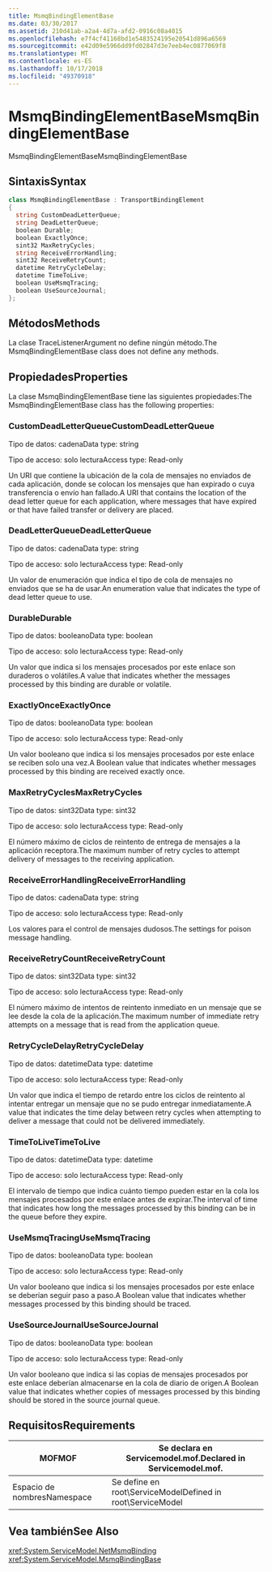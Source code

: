 ```yaml
---
title: MsmqBindingElementBase
ms.date: 03/30/2017
ms.assetid: 210d41ab-a2a4-4d7a-afd2-0916c08a4015
ms.openlocfilehash: e7f4cf41168bd1e5483524195e20541d896a6569
ms.sourcegitcommit: e42d09e5966dd9fd02847d3e7eeb4ec0877069f8
ms.translationtype: MT
ms.contentlocale: es-ES
ms.lasthandoff: 10/17/2018
ms.locfileid: "49370918"
---
```

# <a name="msmqbindingelementbase"></a><span data-ttu-id="87222-102">MsmqBindingElementBase</span><span class="sxs-lookup"><span data-stu-id="87222-102">MsmqBindingElementBase</span></span>
<span data-ttu-id="87222-103">MsmqBindingElementBase</span><span class="sxs-lookup"><span data-stu-id="87222-103">MsmqBindingElementBase</span></span>  
  
## <a name="syntax"></a><span data-ttu-id="87222-104">Sintaxis</span><span class="sxs-lookup"><span data-stu-id="87222-104">Syntax</span></span>  
  
```csharp  
class MsmqBindingElementBase : TransportBindingElement  
{  
  string CustomDeadLetterQueue;  
  string DeadLetterQueue;  
  boolean Durable;  
  boolean ExactlyOnce;  
  sint32 MaxRetryCycles;  
  string ReceiveErrorHandling;  
  sint32 ReceiveRetryCount;  
  datetime RetryCycleDelay;  
  datetime TimeToLive;  
  boolean UseMsmqTracing;  
  boolean UseSourceJournal;  
};  
```  
  
## <a name="methods"></a><span data-ttu-id="87222-105">Métodos</span><span class="sxs-lookup"><span data-stu-id="87222-105">Methods</span></span>  
 <span data-ttu-id="87222-106">La clase TraceListenerArgument no define ningún método.</span><span class="sxs-lookup"><span data-stu-id="87222-106">The MsmqBindingElementBase class does not define any methods.</span></span>  
  
## <a name="properties"></a><span data-ttu-id="87222-107">Propiedades</span><span class="sxs-lookup"><span data-stu-id="87222-107">Properties</span></span>  
 <span data-ttu-id="87222-108">La clase MsmqBindingElementBase tiene las siguientes propiedades:</span><span class="sxs-lookup"><span data-stu-id="87222-108">The MsmqBindingElementBase class has the following properties:</span></span>  
  
### <a name="customdeadletterqueue"></a><span data-ttu-id="87222-109">CustomDeadLetterQueue</span><span class="sxs-lookup"><span data-stu-id="87222-109">CustomDeadLetterQueue</span></span>  
 <span data-ttu-id="87222-110">Tipo de datos: cadena</span><span class="sxs-lookup"><span data-stu-id="87222-110">Data type: string</span></span>  
  
 <span data-ttu-id="87222-111">Tipo de acceso: solo lectura</span><span class="sxs-lookup"><span data-stu-id="87222-111">Access type: Read-only</span></span>  
  
 <span data-ttu-id="87222-112">Un URI que contiene la ubicación de la cola de mensajes no enviados de cada aplicación, donde se colocan los mensajes que han expirado o cuya transferencia o envío han fallado.</span><span class="sxs-lookup"><span data-stu-id="87222-112">A URI that contains the location of the dead letter queue for each application, where messages that have expired or that have failed transfer or delivery are placed.</span></span>  
  
### <a name="deadletterqueue"></a><span data-ttu-id="87222-113">DeadLetterQueue</span><span class="sxs-lookup"><span data-stu-id="87222-113">DeadLetterQueue</span></span>  
 <span data-ttu-id="87222-114">Tipo de datos: cadena</span><span class="sxs-lookup"><span data-stu-id="87222-114">Data type: string</span></span>  
  
 <span data-ttu-id="87222-115">Tipo de acceso: solo lectura</span><span class="sxs-lookup"><span data-stu-id="87222-115">Access type: Read-only</span></span>  
  
 <span data-ttu-id="87222-116">Un valor de enumeración que indica el tipo de cola de mensajes no enviados que se ha de usar.</span><span class="sxs-lookup"><span data-stu-id="87222-116">An enumeration value that indicates the type of dead letter queue to use.</span></span>  
  
### <a name="durable"></a><span data-ttu-id="87222-117">Durable</span><span class="sxs-lookup"><span data-stu-id="87222-117">Durable</span></span>  
 <span data-ttu-id="87222-118">Tipo de datos: booleano</span><span class="sxs-lookup"><span data-stu-id="87222-118">Data type: boolean</span></span>  
  
 <span data-ttu-id="87222-119">Tipo de acceso: solo lectura</span><span class="sxs-lookup"><span data-stu-id="87222-119">Access type: Read-only</span></span>  
  
 <span data-ttu-id="87222-120">Un valor que indica si los mensajes procesados por este enlace son duraderos o volátiles.</span><span class="sxs-lookup"><span data-stu-id="87222-120">A value that indicates whether the messages processed by this binding are durable or volatile.</span></span>  
  
### <a name="exactlyonce"></a><span data-ttu-id="87222-121">ExactlyOnce</span><span class="sxs-lookup"><span data-stu-id="87222-121">ExactlyOnce</span></span>  
 <span data-ttu-id="87222-122">Tipo de datos: booleano</span><span class="sxs-lookup"><span data-stu-id="87222-122">Data type: boolean</span></span>  
  
 <span data-ttu-id="87222-123">Tipo de acceso: solo lectura</span><span class="sxs-lookup"><span data-stu-id="87222-123">Access type: Read-only</span></span>  
  
 <span data-ttu-id="87222-124">Un valor booleano que indica si los mensajes procesados por este enlace se reciben solo una vez.</span><span class="sxs-lookup"><span data-stu-id="87222-124">A Boolean value that indicates whether messages processed by this binding are received exactly once.</span></span>  
  
### <a name="maxretrycycles"></a><span data-ttu-id="87222-125">MaxRetryCycles</span><span class="sxs-lookup"><span data-stu-id="87222-125">MaxRetryCycles</span></span>  
 <span data-ttu-id="87222-126">Tipo de datos: sint32</span><span class="sxs-lookup"><span data-stu-id="87222-126">Data type: sint32</span></span>  
  
 <span data-ttu-id="87222-127">Tipo de acceso: solo lectura</span><span class="sxs-lookup"><span data-stu-id="87222-127">Access type: Read-only</span></span>  
  
 <span data-ttu-id="87222-128">El número máximo de ciclos de reintento de entrega de mensajes a la aplicación receptora.</span><span class="sxs-lookup"><span data-stu-id="87222-128">The maximum number of retry cycles to attempt delivery of messages to the receiving application.</span></span>  
  
### <a name="receiveerrorhandling"></a><span data-ttu-id="87222-129">ReceiveErrorHandling</span><span class="sxs-lookup"><span data-stu-id="87222-129">ReceiveErrorHandling</span></span>  
 <span data-ttu-id="87222-130">Tipo de datos: cadena</span><span class="sxs-lookup"><span data-stu-id="87222-130">Data type: string</span></span>  
  
 <span data-ttu-id="87222-131">Tipo de acceso: solo lectura</span><span class="sxs-lookup"><span data-stu-id="87222-131">Access type: Read-only</span></span>  
  
 <span data-ttu-id="87222-132">Los valores para el control de mensajes dudosos.</span><span class="sxs-lookup"><span data-stu-id="87222-132">The settings for poison message handling.</span></span>  
  
### <a name="receiveretrycount"></a><span data-ttu-id="87222-133">ReceiveRetryCount</span><span class="sxs-lookup"><span data-stu-id="87222-133">ReceiveRetryCount</span></span>  
 <span data-ttu-id="87222-134">Tipo de datos: sint32</span><span class="sxs-lookup"><span data-stu-id="87222-134">Data type: sint32</span></span>  
  
 <span data-ttu-id="87222-135">Tipo de acceso: solo lectura</span><span class="sxs-lookup"><span data-stu-id="87222-135">Access type: Read-only</span></span>  
  
 <span data-ttu-id="87222-136">El número máximo de intentos de reintento inmediato en un mensaje que se lee desde la cola de la aplicación.</span><span class="sxs-lookup"><span data-stu-id="87222-136">The maximum number of immediate retry attempts on a message that is read from the application queue.</span></span>  
  
### <a name="retrycycledelay"></a><span data-ttu-id="87222-137">RetryCycleDelay</span><span class="sxs-lookup"><span data-stu-id="87222-137">RetryCycleDelay</span></span>  
 <span data-ttu-id="87222-138">Tipo de datos: datetime</span><span class="sxs-lookup"><span data-stu-id="87222-138">Data type: datetime</span></span>  
  
 <span data-ttu-id="87222-139">Tipo de acceso: solo lectura</span><span class="sxs-lookup"><span data-stu-id="87222-139">Access type: Read-only</span></span>  
  
 <span data-ttu-id="87222-140">Un valor que indica el tiempo de retardo entre los ciclos de reintento al intentar entregar un mensaje que no se pudo entregar inmediatamente.</span><span class="sxs-lookup"><span data-stu-id="87222-140">A value that indicates the time delay between retry cycles when attempting to deliver a message that could not be delivered immediately.</span></span>  
  
### <a name="timetolive"></a><span data-ttu-id="87222-141">TimeToLive</span><span class="sxs-lookup"><span data-stu-id="87222-141">TimeToLive</span></span>  
 <span data-ttu-id="87222-142">Tipo de datos: datetime</span><span class="sxs-lookup"><span data-stu-id="87222-142">Data type: datetime</span></span>  
  
 <span data-ttu-id="87222-143">Tipo de acceso: solo lectura</span><span class="sxs-lookup"><span data-stu-id="87222-143">Access type: Read-only</span></span>  
  
 <span data-ttu-id="87222-144">El intervalo de tiempo que indica cuánto tiempo pueden estar en la cola los mensajes procesados por este enlace antes de expirar.</span><span class="sxs-lookup"><span data-stu-id="87222-144">The interval of time that indicates how long the messages processed by this binding can be in the queue before they expire.</span></span>  
  
### <a name="usemsmqtracing"></a><span data-ttu-id="87222-145">UseMsmqTracing</span><span class="sxs-lookup"><span data-stu-id="87222-145">UseMsmqTracing</span></span>  
 <span data-ttu-id="87222-146">Tipo de datos: booleano</span><span class="sxs-lookup"><span data-stu-id="87222-146">Data type: boolean</span></span>  
  
 <span data-ttu-id="87222-147">Tipo de acceso: solo lectura</span><span class="sxs-lookup"><span data-stu-id="87222-147">Access type: Read-only</span></span>  
  
 <span data-ttu-id="87222-148">Un valor booleano que indica si los mensajes procesados por este enlace se deberían seguir paso a paso.</span><span class="sxs-lookup"><span data-stu-id="87222-148">A Boolean value that indicates whether messages processed by this binding should be traced.</span></span>  
  
### <a name="usesourcejournal"></a><span data-ttu-id="87222-149">UseSourceJournal</span><span class="sxs-lookup"><span data-stu-id="87222-149">UseSourceJournal</span></span>  
 <span data-ttu-id="87222-150">Tipo de datos: booleano</span><span class="sxs-lookup"><span data-stu-id="87222-150">Data type: boolean</span></span>  
  
 <span data-ttu-id="87222-151">Tipo de acceso: solo lectura</span><span class="sxs-lookup"><span data-stu-id="87222-151">Access type: Read-only</span></span>  
  
 <span data-ttu-id="87222-152">Un valor booleano que indica si las copias de mensajes procesados por este enlace deberían almacenarse en la cola de diario de origen.</span><span class="sxs-lookup"><span data-stu-id="87222-152">A Boolean value that indicates whether copies of messages processed by this binding should be stored in the source journal queue.</span></span>  
  
## <a name="requirements"></a><span data-ttu-id="87222-153">Requisitos</span><span class="sxs-lookup"><span data-stu-id="87222-153">Requirements</span></span>  
  
|<span data-ttu-id="87222-154">MOF</span><span class="sxs-lookup"><span data-stu-id="87222-154">MOF</span></span>|<span data-ttu-id="87222-155">Se declara en Servicemodel.mof.</span><span class="sxs-lookup"><span data-stu-id="87222-155">Declared in Servicemodel.mof.</span></span>|  
|---------|-----------------------------------|  
|<span data-ttu-id="87222-156">Espacio de nombres</span><span class="sxs-lookup"><span data-stu-id="87222-156">Namespace</span></span>|<span data-ttu-id="87222-157">Se define en root\ServiceModel</span><span class="sxs-lookup"><span data-stu-id="87222-157">Defined in root\ServiceModel</span></span>|  
  
## <a name="see-also"></a><span data-ttu-id="87222-158">Vea también</span><span class="sxs-lookup"><span data-stu-id="87222-158">See Also</span></span>  
 <xref:System.ServiceModel.NetMsmqBinding>  
 <xref:System.ServiceModel.MsmqBindingBase>
